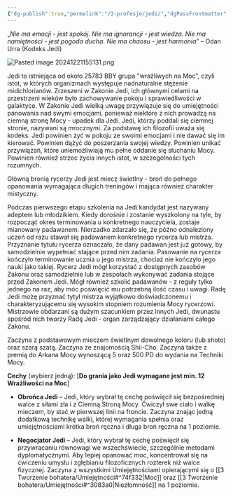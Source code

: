 ```yaml
---
{"dg-publish":true,"permalink":"/2-profesje/jedi/","dgPassFrontmatter":true}
---
```


„*Nie ma emocji - jest spokój.*
*Nie ma ignorancji - jest wiedza.*
*Nie ma namiętności - jest pogoda ducha.*
*Nie ma chaosu - jest harmonia*” – Odan Urra (Kodeks Jedi)

![Pasted image 20241221155131.png](/img/user/6%20Obrazy/Pasted%20image%2020241221155131.png)

Jedi to istniejąca od około 25783 BBY grupa "wrażliwych na Moc", czyli istot, w których organizmach występuje nadnaturalne stężenie midichlorianów. Zrzeszeni w Zakonie Jedi, ich głównymi celami na przestrzeni wieków było zachowywanie pokoju i sprawiedliwości w galaktyce. W Zakonie Jedi wielką uwagę przywiązuje się do umiejętności panowania nad swymi emocjami, ponieważ niektóre z nich prowadzą na ciemną stronę Mocy - upadek dla Jedi. Jedi, którzy poddali się ciemnej stronie, nazywani są mrocznymi. Za podstawę ich filozofii uważa się kodeks. Jedi powinien żyć w pokoju ze swoimi emocjami i nie dawać się im kierować. Powinien dążyć do poszerzania swojej wiedzy. Powinien unikać przywiązań, które uniemożliwiają mu pełne oddanie się słuchaniu Mocy. Powinien również strzec życia innych istot, w szczególności tych rozumnych.

Główną bronią rycerzy Jedi jest miecz świetlny - broń do pełnego opanowania wymagająca długich treningów i mająca również charakter mistyczny.

Podczas pierwszego etapu szkolenia na Jedi kandydat jest nazywany adeptem lub młodzikiem. Kiedy dorośnie i zostanie wyszkolony na tyle, by rozpocząć okres terminowania u konkretnego nauczyciela, zostaje mianowany padawanem. Nierzadko zdarzało się, że późno odnaleziony uczeń od razu stawał się padawanem konkretnego rycerza lub mistrza. Przyznanie tytułu rycerza oznaczało, że dany padawan jest już gotowy, by samodzielnie wypełniać stające przed nim zadania. Pasowanie na rycerza kończyło terminowanie ucznia u jego mistrza, chociaż nie kończyło jego nauki jako takiej. Rycerz Jedi mógł korzystać z dostępnych zasobów Zakonu oraz samodzielnie lub w zespołach wykonywać zadania stojące przed Zakonem Jedi. Mógł również szkolić padawanów - z reguły tylko jednego na raz, aby móc poświęcić mu potrzebną ilość czasu i uwagi. Radę Jedi możę przyznać tytył mistrza wyjątkowo doświadczonemu i charakteryzującemu się wysokim stopniem rozumienia Mocy rycerzowi. Mistrzowie obdarzani są dużym szacunkiem przez innych Jedi, dwunastu spośród nich tworzy Radę Jedi - organ zarządzający działaniami całego Zakonu.

Zaczyna z podstawowym mieczem świetlnym dowolnego koloru (lub shoto) oraz szarą szatą. Zaczyna ze znajomością Shii-Cho. Zaczyna także z premią do Arkana Mocy wynoszącą 5 oraz 500 PD do wydania na Techniki Mocy.

**Cechy** (wybierz jedną): [**Do grania jako Jedi wymagane jest min. 12 Wrażliwości na Moc**]

- **Obrońca Jedi** – Jedi, który wybrał tę cechę poświęcił się bezpośredniej walce z siłami zła i z Ciemną Stroną Mocy. Ćwiczył swe ciało i walkę mieczem, by stać w pierwszej linii na froncie. Zaczyna znając jedną dodatkową technikę walki, której wymagania spełnia oraz umiejętnościami krótka broń ręczna i długa broń ręczna na 1 poziomie.

- **Negocjator Jedi** – Jedi, który wybrał tę cechę poświęcił się przywracaniu równowagi we wszechświecie, szczególnie metodami dyplomatycznymi. Aby lepiej opanować moc, koncentrował się na ćwiczeniu umysłu i zgłębianiu filozoficznych rozterek niż walce fizycznej. Zaczyna z wszystkimi Umiejętnościami opierającymi się o [[3 Tworzenie bohatera/Umiejętności#^74f332\|Moc]] oraz [[3 Tworzenie bohatera/Umiejętności#^3083a0\|Niezłomność]] na 1 poziomie.